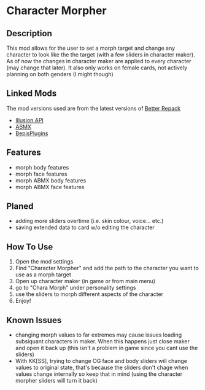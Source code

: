 # Character Morpher
## Description
This mod allows for the user to set a morph target and change any character to look like the the target (with a few sliders in character maker). As of now the changes in character maker are applied to every character (may change that later). It also only works on female cards, not actively planning on both genders (I might though)

## Linked Mods
The mod versions used are from the latest versions of [Better Repack](https://dl.betterrepack.com/public/)
* [Illusion API](https://github.com/IllusionMods/IllusionModdingAPI)
* [ABMX](https://github.com/ManlyMarco/ABMX)
* [BepisPlugins](https://github.com/IllusionMods/BepisPlugins)

## Features
* morph body features
* morph face features     
* morph ABMX body features
* morph ABMX face features

## Planed
* adding more sliders overtime (i.e. skin colour, voice... etc.)
* saving extended data to card w/o editing the character

## How To Use
1. Open the mod settings
2. Find "Character Morpher" and add the path to the character you want to use as a morph target
3. Open up character maker (in game or from main menu)
4. go to "Chara Morph" under personality settings
5. use the sliders to morph different aspects of the character
69. Enjoy!

## Known Issues
* changing morph values to far extremes may cause issues loading subsiquant characters in maker. When this happens just close maker and open it back up (this isn't a problem in game since you cant use the sliders)
* With KK[SS], trying to change OG face and body sliders will change values to original state, that's because the sliders don't chage when values change internally so keep that in mind (using the character morpher sliders will turn it back)
